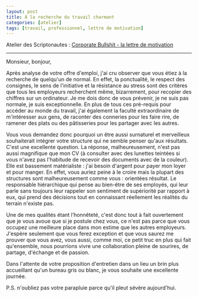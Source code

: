 ```yaml
---
layout: post
title: À la recherche du travail charmant
categories: [atelier]
tags: [travail, professionnel, lettre de motivation]
---
```


Atelier des Scriptonautes : [Corporate Bullshit - la lettre de motivation](https://www.scriptonautes.net/index.php/ateliers-passes/corporate-bullshit-sujet-5-lettre-de-motivation)

___

Monsieur, bonjour,

Après analyse de votre offre d'emploi, j'ai cru observer que vous étiez à la recherche de quelqu'un de normal. En effet, la ponctualité, le respect des consignes, le sens de l'initiative et la résistance au stress sont des critères que tous les employeurs recherchent même, bizarrement, pour recopier des chiffres sur un ordinateur. Je me dois donc de vous prévenir, je ne suis pas normale, je suis exceptionnelle. En plus de tous ces pré-requis pour accéder au monde du travail, j'ai également la faculté extraordinaire de m'intéresser aux gens, de raconter des conneries pour les faire rire, de ramener des plats ou des pâtisseries pour les partager avec les autres.

Vous vous demandez donc pourquoi un être aussi surnaturel et merveilleux souhaiterait intégrer votre structure qui ne semble penser qu'aux résultats. C'est une excellente question. La réponse, malheureusement, n'est pas aussi magnifique que mon CV (à consulter avec des lunettes teintées si vous n'avez pas l'habitude de recevoir des documents avec de la couleur). Elle est bassement matérialiste : j'ai besoin d'argent pour payer mon loyer et pour manger. En effet, vous auriez peine à le croire mais la plupart des structures sont malheureusement comme vous : orientées résultat. Le responsable hiérarchique qui pense au bien-être de ses employés, qui leur parle sans toujours leur rappeler son sentiment de supériorité par rapport à eux, qui prend des décisions tout en connaissant réellement les réalités du terrain n'existe pas.

Une de mes qualités étant l’honnêteté, c'est donc tout à fait ouvertement que je vous avoue que si je postule chez vous, ce n'est pas parce que vous occupez une meilleure place dans mon estime que les autres employeurs. J'espère seulement que vous ferez exception et que vous saurez me prouver que vous avez, vous aussi, comme moi, ce petit truc en plus qui fait qu'ensemble, nous pourrions vivre une collaboration pleine de sourires, de partage, d'échange et de passion.

Dans l'attente de votre proposition d'entretien dans un lieu un brin plus accueillant qu'un bureau gris ou blanc, je vous souhaite une excellente journée.

P.S. n'oubliez pas votre parapluie parce qu'il pleut sévère aujourd'hui.
